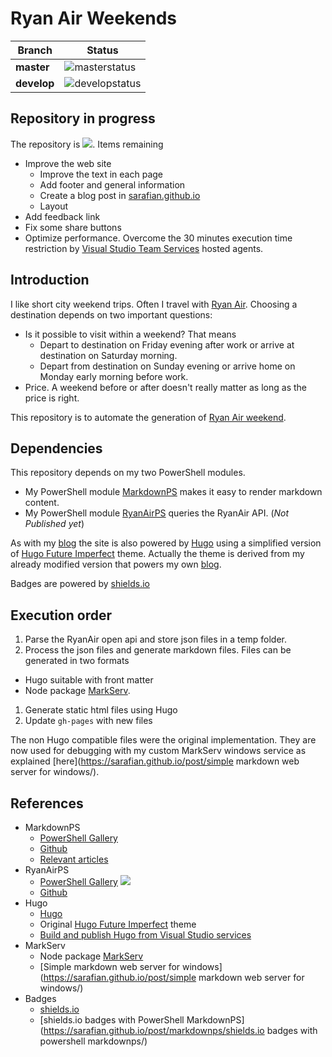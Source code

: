 # Ryan Air Weekends 

| Branch | Status
| ---------- | ---------
| **master** | ![masterstatus](https://asarafian.visualstudio.com/_apis/public/build/definitions/d49ceb99-ba17-40dd-beb5-01203465975d/20/badge)
| **develop** | ![developstatus](https://asarafian.visualstudio.com/_apis/public/build/definitions/d49ceb99-ba17-40dd-beb5-01203465975d/19/badge)


## Repository in progress
The repository is ![](https://img.shields.io/badge/Important-In%20Progress-orange.svg). Items remaining

- Improve the web site
  - Improve the text in each page
  - Add footer and general information
  - Create a blog post in [sarafian.github.io](https://sarafian.github.io/)
  - Layout
- Add feedback link
- Fix some share buttons
- Optimize performance. Overcome the 30 minutes execution time restriction by [Visual Studio Team Services](https://visualstudio.com/ "Visual Studio Team Services") hosted agents.

## Introduction

I like short city weekend trips. Often I travel with [Ryan Air](https://www.ryanair.com/). Choosing a destination depends on two important questions:

- Is it possible to visit within a weekend? That means 
  - Depart to destination on Friday evening after work or arrive at destination on Saturday morning.
  - Depart from destination on Sunday evening or arrive home on Monday early morning before work.
- Price. A weekend before or after doesn't really matter as long as the price is right.

This repository is to automate the generation of [Ryan Air weekend](https://sarafian.github.io/RyanAirWeekend).

## Dependencies

This repository depends on my two PowerShell modules. 

- My PowerShell module [MarkdownPS](https://www.powershellgallery.com/packages/MarkdownPS/) makes it easy to render markdown content.
- My PowerShell module [RyanAirPS](https://www.powershellgallery.com/packages/RyanAirPS/) queries the RyanAir API. (*Not Published yet*)

As with my [blog](https://sarafian.github.io/) the site is also powered by [Hugo](https://gohugo.io/) using a simplified version of [Hugo Future Imperfect](http://themes.gohugo.io/future-imperfect/) theme. Actually the theme is derived from my already modified version that powers my own [blog](https://sarafian.github.io/).

Badges are powered by [shields.io](http://shields.io/)

## Execution order

1. Parse the RyanAir open api and store json files in a temp folder.
1. Process the json files and generate markdown files. Files can be generated in two formats
  - Hugo suitable with front matter
  - Node package [MarkServ](https://www.npmjs.com/package/markserv).
1. Generate static html files using Hugo
1. Update `gh-pages` with new files

The non Hugo compatible files were the original implementation. They are now used for debugging with my custom MarkServ windows service as explained [here](https://sarafian.github.io/post/simple markdown web server for windows/).

## References

- MarkdownPS
  - [PowerShell Gallery](https://www.powershellgallery.com/packages/MarkdownPS/) 
  - [Github](github.com/Sarafian/MarkdownPS) 
  - [Relevant articles](https://sarafian.github.io/post/markdownps/markdownps/)
- RyanAirPS
  - [PowerShell Gallery](https://www.powershellgallery.com/packages/RyanAirPS/) ![](https://img.shields.io/badge/Important-Not%20yet%20published-rewd.svg)
  - [Github](github.com/Sarafian/RyanAirPS)
- Hugo 
  - [Hugo](https://gohugo.io/) 
  - Original [Hugo Future Imperfect](http://themes.gohugo.io/future-imperfect/) theme
  - [Build and publish Hugo from Visual Studio services](https://sarafian.github.io/post/hugo%20build%20in%20visual%20studio%20services/)
- MarkServ
  - Node package [MarkServ](https://www.npmjs.com/package/markserv) 
  - [Simple markdown web server for windows](https://sarafian.github.io/post/simple markdown web server for windows/)
- Badges
  - [shields.io](http://shields.io/)
  - [shields.io badges with PowerShell MarkdownPS](https://sarafian.github.io/post/markdownps/shields.io badges with powershell markdownps/)